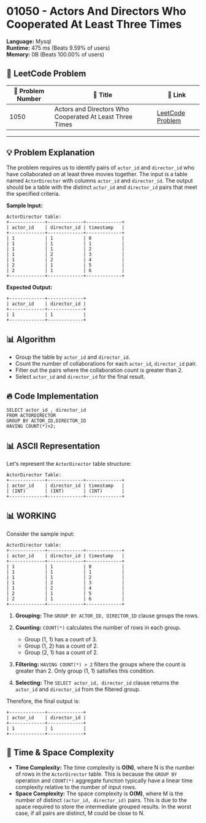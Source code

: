 # 01050 - Actors And Directors Who Cooperated At Least Three Times
    
**Language:** Mysql  
**Runtime:** 475 ms (Beats 9.59% of users)  
**Memory:** 0B (Beats 100.00% of users)  

## 📝 **LeetCode Problem**

| 🔢 Problem Number | 📌 Title                                                   | 🔗 Link                                                                                             |
| ------------------ | --------------------------------------------------------- | --------------------------------------------------------------------------------------------------- |
| 1050               | Actors and Directors Who Cooperated At Least Three Times | [LeetCode Problem](https://leetcode.com/problems/actors-and-directors-who-cooperated-at-least-three-times/) |

---

## 💡 **Problem Explanation**

The problem requires us to identify pairs of `actor_id` and `director_id` who have collaborated on at least three movies together. The input is a table named `ActorDirector` with columns `actor_id` and `director_id`. The output should be a table with the distinct `actor_id` and `director_id` pairs that meet the specified criteria.

**Sample Input:**

```
ActorDirector table:
+-------------+-------------+-------------+
| actor_id    | director_id | timestamp   |
+-------------+-------------+-------------+
| 1           | 1           | 0           |
| 1           | 1           | 1           |
| 1           | 1           | 2           |
| 1           | 2           | 3           |
| 1           | 2           | 4           |
| 2           | 1           | 5           |
| 2           | 1           | 6           |
+-------------+-------------+-------------+
```

**Expected Output:**

```
+-------------+-------------+
| actor_id    | director_id |
+-------------+-------------+
| 1           | 1           |
+-------------+-------------+
```

## 📊 **Algorithm**

*   Group the table by `actor_id` and `director_id`.
*   Count the number of collaborations for each `actor_id`, `director_id` pair.
*   Filter out the pairs where the collaboration count is greater than 2.
*   Select `actor_id` and `director_id` for the final result.

## 🔥 **Code Implementation**

```mysql
SELECT actor_id , director_id 
FROM ACTORDIRECTOR
GROUP BY ACTOR_ID,DIRECTOR_ID
HAVING COUNT(*)>2;
```

## 📊 **ASCII Representation**

Let's represent the `ActorDirector` table structure:

```
ActorDirector Table:
+-------------+-------------+-------------+
| actor_id    | director_id | timestamp   |
| (INT)       | (INT)       | (INT)       |
+-------------+-------------+-------------+
```

## 📊 **WORKING**

Consider the sample input:

```
ActorDirector table:
+-------------+-------------+-------------+
| actor_id    | director_id | timestamp   |
+-------------+-------------+-------------+
| 1           | 1           | 0           |
| 1           | 1           | 1           |
| 1           | 1           | 2           |
| 1           | 2           | 3           |
| 1           | 2           | 4           |
| 2           | 1           | 5           |
| 2           | 1           | 6           |
+-------------+-------------+-------------+
```

1.  **Grouping:** The `GROUP BY ACTOR_ID, DIRECTOR_ID` clause groups the rows.

2.  **Counting:** `COUNT(*)` calculates the number of rows in each group.

    *   Group (1, 1) has a count of 3.
    *   Group (1, 2) has a count of 2.
    *   Group (2, 1) has a count of 2.

3.  **Filtering:** `HAVING COUNT(*) > 2` filters the groups where the count is greater than 2. Only group (1, 1) satisfies this condition.

4.  **Selecting:** The `SELECT actor_id, director_id` clause returns the `actor_id` and `director_id` from the filtered group.

Therefore, the final output is:

```
+-------------+-------------+
| actor_id    | director_id |
+-------------+-------------+
| 1           | 1           |
+-------------+-------------+
```

## 🚀 **Time & Space Complexity**

*   **Time Complexity:** The time complexity is **O(N)**, where N is the number of rows in the `ActorDirector` table. This is because the `GROUP BY` operation and `COUNT(*)` aggregate function typically have a linear time complexity relative to the number of input rows.
*   **Space Complexity:** The space complexity is **O(M)**, where M is the number of distinct `(actor_id, director_id)` pairs.  This is due to the space required to store the intermediate grouped results. In the worst case, if all pairs are distinct, M could be close to N.
    